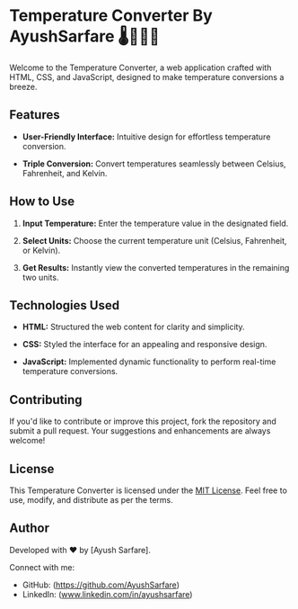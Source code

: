# Temperature Converter By AyushSarfare 🌡️🧑🏻‍💻

Welcome to the Temperature Converter, a web application crafted with HTML, CSS, and JavaScript, designed to make temperature conversions a breeze.

## Features

- **User-Friendly Interface:** Intuitive design for effortless temperature conversion.
  
- **Triple Conversion:** Convert temperatures seamlessly between Celsius, Fahrenheit, and Kelvin.

## How to Use

1. **Input Temperature:** Enter the temperature value in the designated field.
   
2. **Select Units:** Choose the current temperature unit (Celsius, Fahrenheit, or Kelvin).

3. **Get Results:** Instantly view the converted temperatures in the remaining two units.

## Technologies Used

- **HTML:** Structured the web content for clarity and simplicity.
  
- **CSS:** Styled the interface for an appealing and responsive design.

- **JavaScript:** Implemented dynamic functionality to perform real-time temperature conversions.

## Contributing

If you'd like to contribute or improve this project, fork the repository and submit a pull request. Your suggestions and enhancements are always welcome!

## License

This Temperature Converter is licensed under the [MIT License](LICENSE). Feel free to use, modify, and distribute as per the terms.

## Author

Developed with ❤️ by [Ayush Sarfare].

Connect with me:
- GitHub: (https://github.com/AyushSarfare)
- LinkedIn: (www.linkedin.com/in/ayushsarfare)
